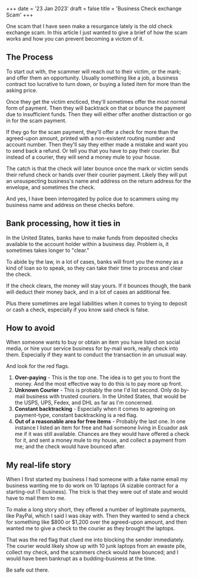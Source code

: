 +++
date = '23 Jan 2023'
draft = false
title = 'Business Check exchange Scam'
+++

One scam that I have seen make a resurgance lately is the old check exchange scam. In this article I just wanted to give a brief of how the scam works and how you can prevent becoming a victom of it.

## The Process

To start out with, the scammer will reach out to their victim, or the mark; and offer them an opportunity. Usually something like a job, a business contract too lucrative to turn down, or buying a listed item for more than the asking price.

Once they get the victim encticed, they'll sometimes offer the most normal form of payment. Then they will backtrack on that or bounce the payment due to insufficient funds. Then they will either offer another distraction or go in for the scam payment.

If they go for the scam payment, they'll offer a check for more than the agreed-upon amount, printed with a non-existent routing number and account number. Then they'll say they either made a mistake and want you to send back a refund. Or tell you that you have to pay their courier. But instead of a courier, they will send a money mule to your house.

The catch is that the check will later bounce once the mark or victim sends their refund check or hands over their courier payment. Likely they will put an unsuspecting business's name and address on the return address for the envelope, and sometimes the check.

And yes, I have been interrogated by police due to scammers using my business name and address on these checks before.

## Bank processing, how it ties in

In the United States, banks have to make funds from deposited checks available to the account holder within a business day. Problem is, it sometimes takes longer to "clear."

To abide by the law, in a lot of cases, banks will front you the money as a kind of loan so to speak, so they can take their time to process and clear the check.

If the check clears, the money will stay yours. If it bounces though, the bank will deduct their money back, and in a lot of cases an additional fee.

Plus there sometimes are legal liabilities when it comes to trying to deposit or cash a check, especially if you know said check is false.

## How to avoid

When someone wants to buy or obtain an item you have listed on social media, or hire your service business for by-mail work, really check into them. Especially if they want to conduct the transaction in an unusual way.

And look for the red flags.

1. **Over-paying** - This is the top one. The idea is to get you to front the money. And the most effective way to do this is to pay more up front.
2. **Unknown Courier** - This is probably the one I'd list second. Only do by-mail business with trusted couriers. In the United States, that would be the USPS, UPS, Fedex, and DHL as far as I'm concerned.
3. **Constant backtracking** - Especially when it comes to agreeing on payment-type, constant backtracking is a red flag.
4. **Out of a reasonable area for free items** - Probably the last one. In one instance I listed an item for free and had someone living in Ecuador ask me if it was still available. Chances are they would have offered a check for it, and sent a money mule to my house, and collect a payment from me; and the check would have bounced after.

## My real-life story

When I first started my business I had someone with a fake name email my business wanting me to do work on 10 laptops (A sizable contract for a starting-out IT business). The trick is that they were out of state and would have to mail them to me.

To make a long story short, they offered a number of legitimate payments, like PayPal, which I said I was okay with. Then they wanted to send a check for something like $800 or $1,200 over the agreed-upon amount, and then wanted me to give a check to the courier as they brought the laptops.

That was the red flag that clued me into blocking the sender immediately. The courier would likely show up with 10 junk laptops from an ewaste pile, collect my check, and the scammers check would have bounced; and I would have been bankrupt as a budding-business at the time.

Be safe out there.